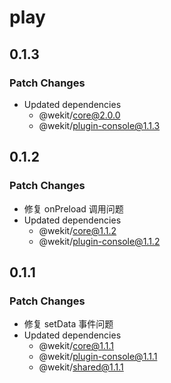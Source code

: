 # play

## 0.1.3

### Patch Changes

- Updated dependencies
  - @wekit/core@2.0.0
  - @wekit/plugin-console@1.1.3

## 0.1.2

### Patch Changes

- 修复 onPreload 调用问题
- Updated dependencies
  - @wekit/core@1.1.2
  - @wekit/plugin-console@1.1.2

## 0.1.1

### Patch Changes

- 修复 setData 事件问题
- Updated dependencies
  - @wekit/core@1.1.1
  - @wekit/plugin-console@1.1.1
  - @wekit/shared@1.1.1
